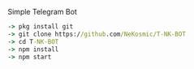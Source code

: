 Simple Telegram Bot

```cmd
-> pkg install git
-> git clone https://github.com/NeKosmic/T-NK-BOT
-> cd T-NK-BOT
-> npm install
-> npm start
```

